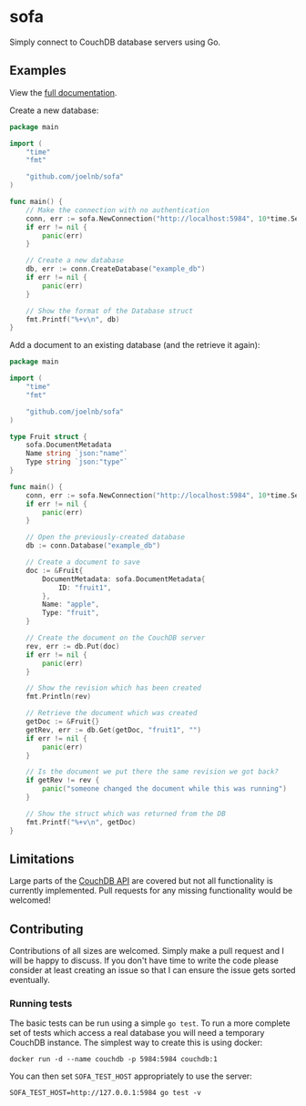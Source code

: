 # sofa

Simply connect to CouchDB database servers using Go.

## Examples

View the [full documentation](https://godoc.org/github.com/joelnb/sofa).

Create a new database:

```go
package main

import (
    "time"
    "fmt"

    "github.com/joelnb/sofa"
)

func main() {
    // Make the connection with no authentication
    conn, err := sofa.NewConnection("http://localhost:5984", 10*time.Second, sofa.NullAuthenticator())
    if err != nil {
        panic(err)
    }

    // Create a new database
    db, err := conn.CreateDatabase("example_db")
    if err != nil {
        panic(err)
    }

    // Show the format of the Database struct
    fmt.Printf("%+v\n", db)
}
```

Add a document to an existing database (and the retrieve it again):

```go
package main

import (
    "time"
    "fmt"

    "github.com/joelnb/sofa"
)

type Fruit struct {
    sofa.DocumentMetadata
    Name string `json:"name"`
    Type string `json:"type"`
}

func main() {
    conn, err := sofa.NewConnection("http://localhost:5984", 10*time.Second, sofa.NullAuthenticator())
    if err != nil {
        panic(err)
    }

    // Open the previously-created database
    db := conn.Database("example_db")

    // Create a document to save
    doc := &Fruit{
        DocumentMetadata: sofa.DocumentMetadata{
            ID: "fruit1",
        },
        Name: "apple",
        Type: "fruit",
    }

    // Create the document on the CouchDB server
    rev, err := db.Put(doc)
    if err != nil {
        panic(err)
    }

    // Show the revision which has been created
    fmt.Println(rev)

    // Retrieve the document which was created
    getDoc := &Fruit{}
    getRev, err := db.Get(getDoc, "fruit1", "")
    if err != nil {
        panic(err)
    }

    // Is the document we put there the same revision we got back?
    if getRev != rev {
        panic("someone changed the document while this was running")
    }

    // Show the struct which was returned from the DB
    fmt.Printf("%+v\n", getDoc)
}
```

## Limitations

Large parts of the [CouchDB API](http://docs.couchdb.org/en/2.0.0/api/) are covered but not all functionality is currently implemented. Pull requests for any missing functionality would be welcomed!

## Contributing

Contributions of all sizes are welcomed. Simply make a pull request and I will be happy to discuss. If you don't have time to write the code please consider at least creating an issue so that I can ensure the issue gets sorted eventually.

### Running tests

The basic tests can be run using a simple `go test`. To run a more complete set of tests which access a real database you will need a temporary CouchDB instance. The simplest way to create this is using docker:

    docker run -d --name couchdb -p 5984:5984 couchdb:1

You can then set `SOFA_TEST_HOST` appropriately to use the server:

    SOFA_TEST_HOST=http://127.0.0.1:5984 go test -v
